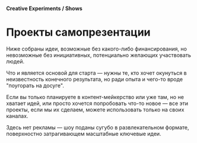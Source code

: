 #### Creative Experiments / Shows

# Проекты самопрезентации

Ниже собраны идеи, возможные без какого-либо финансирования, но невозможные без инициативных, потенциально желающих участвовать людей.

Что и является основой для старта — нужны те, кто хочет окунуться в неизвестность конечного результата, но ради опыта и чего-то вроде "поугорать на досуге".

Если вы только планируете в контент-мейкерство или уже там, но не хватает идей, или просто хочется попробовать что-то новое — все эти проекты, если мы их сделаем, можете использовать только на своих каналах.

Здесь нет рекламы — шоу поданы сугубо в развлекательном формате, поверхностно затрагивающем масштабные ключевые идеи.